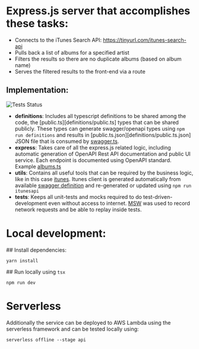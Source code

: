# Express.js server that accomplishes these tasks:

- Connects to the iTunes Search API: https://tinyurl.com/itunes-search-api 
- Pulls back a list of albums for a specified artist
- Filters the results so there are no duplicate albums (based on album name)
- Serves the filtered results to the front-end via a route

## Implementation:
![Tests Status](https://github.com/guerrerocarlos/hp-test/actions/workflows/backend.yml/badge.svg)

 - **definitions**: Includes all typescript definitions to be shared among the code, the [public.ts][definitions/public.ts] types that can be shared publicly. These types can generate swagger/openapi types using `npm run definitions` and results in [public.ts.json][definitions/public.ts.json] JSON file that is consumed by [swagger.ts](express/openapi/swagger.ts). 
 - **express**: Takes care of all the express.js related logic, including automatic generation of OpenAPI Rest API documentation and public UI service. Each endpoint is documented using OpenAPI standard. Example [albums.ts](express/routes/albums.ts)
 - **utils**: Contains all useful tools that can be required by the business logic, like in this case [itunes](utils/itunes/). Itunes client is generated automatically from available [swagger definition](utils/itunes/itunesapi.swagger.json) and re-generated or updated using `npm run itunesapi`
 - **tests**: Keeps all unit-tests and mocks required to do test-driven-development even without access to internet. [MSW](https://mswjs.io/) was used to record network requests and be able to replay inside tests.

# Local development:

## Install dependencies:

```yarn install```

## Run locally using `tsx`

```npm run dev```

# Serverless

Additionally the service can be deployed to AWS Lambda using the serverless framework and can be tested locally using:

```serverless offline --stage api```